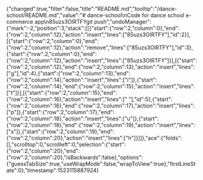 {"changed":true,"filter":false,"title":"README.md","tooltip":"/dance-school/README.md","value":"# dance-school\nCode for dance school e-commerce app\n85uzs3OlRTFYgit push","undoManager":{"mark":-2,"position":3,"stack":[[{"start":{"row":2,"column":0},"end":{"row":2,"column":12},"action":"insert","lines":["85uzs3OlRTFY"],"id":2}],[{"start":{"row":2,"column":0},"end":{"row":2,"column":12},"action":"remove","lines":["85uzs3OlRTFY"],"id":3},{"start":{"row":2,"column":0},"end":{"row":2,"column":12},"action":"insert","lines":["85uzs3OlRTFY"]}],[{"start":{"row":2,"column":12},"end":{"row":2,"column":13},"action":"insert","lines":["g"],"id":4},{"start":{"row":2,"column":13},"end":{"row":2,"column":14},"action":"insert","lines":["i"]},{"start":{"row":2,"column":14},"end":{"row":2,"column":15},"action":"insert","lines":["t"]}],[{"start":{"row":2,"column":15},"end":{"row":2,"column":16},"action":"insert","lines":[" "],"id":5},{"start":{"row":2,"column":16},"end":{"row":2,"column":17},"action":"insert","lines":["p"]},{"start":{"row":2,"column":17},"end":{"row":2,"column":18},"action":"insert","lines":["u"]},{"start":{"row":2,"column":18},"end":{"row":2,"column":19},"action":"insert","lines":["s"]},{"start":{"row":2,"column":19},"end":{"row":2,"column":20},"action":"insert","lines":["h"]}]]},"ace":{"folds":[],"scrolltop":0,"scrollleft":0,"selection":{"start":{"row":2,"column":20},"end":{"row":2,"column":20},"isBackwards":false},"options":{"guessTabSize":true,"useWrapMode":false,"wrapToView":true},"firstLineState":0},"timestamp":1523115887924}